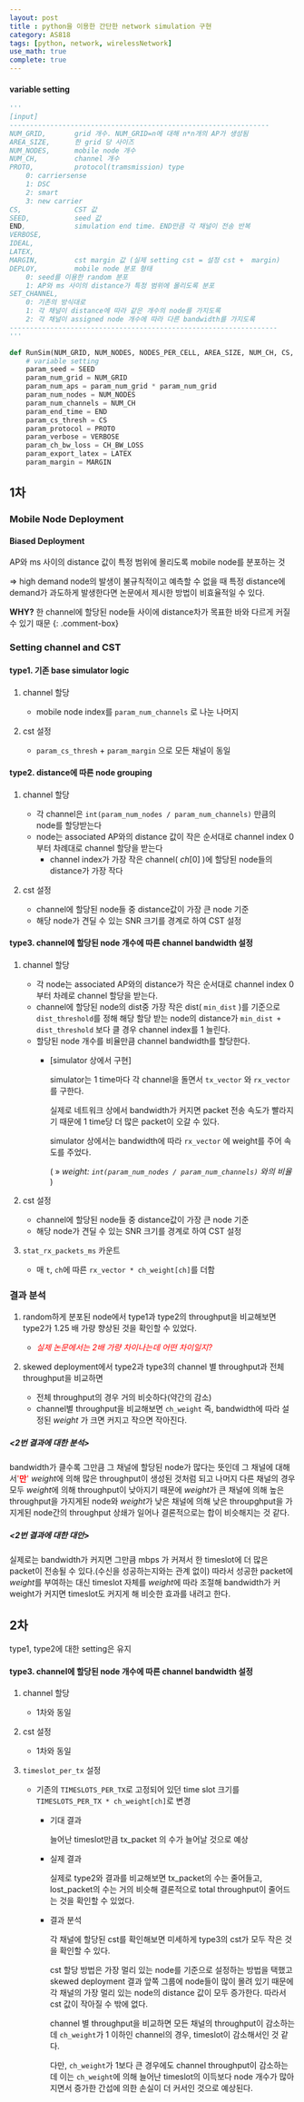 ```yaml
---
layout: post
title : python을 이용한 간단한 network simulation 구현
category: AS818
tags: [python, network, wirelessNetwork]
use_math: true
complete: true
---
```


#### variable setting
```python
'''
[input]
----------------------------------------------------------------
NUM_GRID,       grid 개수. NUM_GRID=n에 대해 n*n개의 AP가 생성됨
AREA_SIZE,      한 grid 당 사이즈
NUM_NODES,      mobile node 개수
NUM_CH,         channel 개수
PROTO,          protocol(tramsmission) type 
    0: carriersense
    1: DSC
    2: smart
    3: new carrier
CS,             CST 값 
SEED,           seed 값
END,            simulation end time. END만큼 각 채널이 전송 반복
VERBOSE, 
IDEAL, 
LATEX, 
MARGIN,         cst margin 값 (실제 setting cst = 설정 cst +  margin)
DEPLOY,         mobile node 분포 형태
    0: seed를 이용한 random 분포
    1: AP와 ms 사이의 distance가 특정 범위에 몰리도록 분포
SET_CHANNEL,
    0: 기존의 방식대로
    1: 각 채널이 distance에 따라 같은 개수의 node를 가지도록
    2: 각 채널이 assigned node 개수에 따라 다른 bandwidth를 가지도록
------------------------------------------------------------------
'''

def RunSim(NUM_GRID, NUM_NODES, NODES_PER_CELL, AREA_SIZE, NUM_CH, CS, PROTO, SEED ,END, VERBOSE, CH_BW_LOSS, LATEX, IDEAL, MARGIN, TOKEN, DEPLOY,SET_CHANNEL):
    # variable setting
    param_seed = SEED
    param_num_grid = NUM_GRID
    param_num_aps = param_num_grid * param_num_grid
    param_num_nodes = NUM_NODES
    param_num_channels = NUM_CH
    param_end_time = END
    param_cs_thresh = CS
    param_protocol = PROTO
    param_verbose = VERBOSE
    param_ch_bw_loss = CH_BW_LOSS
    param_export_latex = LATEX
    param_margin = MARGIN
```

## 1차

### Mobile Node Deployment

#### Biased Deployment

AP와 ms 사이의 distance 값이 특정 범위에 몰리도록 mobile node를 분포하는 것

⇒ high demand node의 발생이 불규칙적이고 예측할 수 없을 때 특정 distance에 demand가 과도하게 발생한다면 논문에서 제시한 방법이 비효율적일 수 있다.


**WHY?**
한 channel에 할당된 node들 사이에 distance차가 목표한 바와 다르게 커질 수 있기 때문
{: .comment-box}


### Setting channel and CST

#### type1. 기존 base simulator logic

1. channel 할당
   * mobile node index를 `param_num_channels` 로 나눈 나머지

2. cst 설정
    * `param_cs_thresh` + `param_margin` 으로 모든 채널이 동일

#### type2. distance에 따른 node grouping

1. channel 할당
    * 각 channel은 `int(param_num_nodes / param_num_channels)` 만큼의 node를 할당받는다
    * node는 associated AP와의 distance 값이 작은 순서대로 channel index 0부터 차례대로 channel 할당을 받는다
        + channel index가 가장 작은 channel( $ch[0]$ )에 할당된 node들의 distance가 가장 작다
  
2. cst 설정
   * channel에 할당된 node들 중 distance값이 가장 큰 node 기준
   * 해당 node가 견딜 수 있는 SNR 크기를 경계로 하여 CST 설정

#### type3. channel에 할당된 node 개수에 따른 channel bandwidth 설정

1. channel 할당
    * 각 node는 associated AP와의 distance가 작은 순서대로 channel index 0부터 차례로 channel 할당을 받는다.
    * channel에 할당된 node의 dist중 가장 작은 dist( `min_dist` )를 기준으로 `dist_threshold`를 정해 해당 할당 받는 node의 distance가 `min_dist + dist_threshold` 보다 클 경우 channel index를 1 늘린다.
    * 할당된 node 개수를 비율만큼 channel bandwidth를 할당한다.
       + [simulator 상에서 구현]

            simulator는 1 time마다 각 channel을 돌면서 `tx_vector` 와 `rx_vector` 를 구한다.

            실제로 네트워크 상에서 bandwidth가 커지면 packet 전송 속도가 빨라지기 때문에 1 time당 더 많은 packet이 오갈 수 있다.

            simulator 상에서는 bandwidth에 따라 `rx_vector` 에 weight를 주어 속도를 주었다.

            ( » *weight: `int(param_num_nodes / param_num_channels)` 와의 비율* )
2. cst 설정
   * channel에 할당된 node들 중 distance값이 가장 큰 node 기준
   * 해당 node가 견딜 수 있는 SNR 크기를 경계로 하여 CST 설정

3. `stat_rx_packets_ms` 카운트
   * 매 `t`, `ch`에 따른 `rx_vector * ch_weight[ch]`를 더함


### 결과 분석

1. random하게 분포된 node에서 $\text{type1}$과 $\text{type2}$의 throughput을 비교해보면 $\text{type2}$가 $1.25$ 배 가량 향상된 것을 확인할 수 있었다.
    + <span style="color: red;">*실제 논문에서는 2배 가량 차이나는데 어떤 차이일지?*</span>
  
2. skewed deployment에서 $\text{type2}$과 $\text{type3}$의 channel 별 throughput과 전체 throughput을 비교하면
   + 전체 throughput의 경우 거의 비슷하다(약간의 감소)
   +  channel별 throughput을 비교해보면 `ch_weight` 즉, bandwidth에 따라 설정된 $weight$ 가 크면 커지고 작으면 작아진다.
    

##### <2번 결과에 대한 분석>  

bandwidth가 클수록 그만큼 그 채널에 할당된 node가 많다는 뜻인데 그 채널에 대해서<span style="color: red;">'**만**'</span> $weight$에 의해 많은 throughput이 생성된 것처럼 되고 나머지 다른 채널의 경우 모두 $weight$에 의해 throughput이 낮아지기 때문에 $weight$가 큰 채널에 의해 높은 throughput을 가지게된 node와 $weight$가 낮은 채널에 의해 낮은 throupghput을 가지게된 node간의 throughput 상쇄가 일어나 결론적으로는 합이 비슷해지는 것 같다.


##### <2번 결과에 대한 대안>

실제로는 bandwidth가 커지면 그만큼 $\text{mbps}$ 가 커져서 한 timeslot에 더 많은 packet이 전송될 수 있다.(수신을 성공하는지와는 관계 없이)
따라서 성공한 packet에 $weight$를 부여하는 대신 timeslot 자체를 $weight$에 따라 조절해 bandwidth가 커 weight가 커지면 timeslot도 커지게 해 비슷한 효과를 내려고 한다.


## 2차

$\text{type1}$, $\text{type2}$에 대한 setting은 유지


#### type3. channel에 할당된 node 개수에 따른 channel bandwidth 설정

1. channel 할당
   * 1차와 동일
  
2. cst 설정
   * 1차와 동일

3. `timeslot_per_tx` 설정
   * 기존의 `TIMESLOTS_PER_TX`로 고정되어 있던 time slot 크기를 `TIMESLOTS_PER_TX * ch_weight[ch]`로 변경
        + 기대 결과

            늘어난 timeslot만큼 $\text{tx_packet}$ 의 수가 늘어날 것으로 예상
        

        + 실제 결과
            
            실제로 $\text{type2}$와 결과를 비교해보면 $\text{tx_packet}$의 수는 줄어들고, $\text{lost_packet}$의 수는 거의 비슷해 결론적으로 $\text{total throughput}$이 줄어드는 것을 확인할 수 있었다.

        + 결과 분석

            각 채널에 할당된 cst를 확인해보면 미세하게 $\text{type3}$의 cst가 모두 작은 것을 확인할 수 있다.

            cst 할당 방법은 가장 멀리 있는 node를 기준으로 설정하는 방법을 택했고 skewed deployment 결과 앞쪽 그룹에 node들이 많이 몰려 있기 때문에 각 채널의 가장 멀리 있는 node의 $\text{distance}$ 값이 모두 증가한다. 따라서 cst 값이 작아질 수 밖에 없다.

            channel 별 throughput을 비교하면 모든 채널의 throughput이 감소하는데 `ch_weight`가 1 이하인 channel의 경우, timeslot이 감소해서인 것 같다.

            다만, `ch_weight`가 1보다 큰 경우에도 channel throughput이 감소하는데 이는 `ch_weight`에 의해 늘어난 timeslot의 이득보다 node 개수가 많아지면서 증가한 간섭에 의한 손실이 더 커서인 것으로 예상된다.